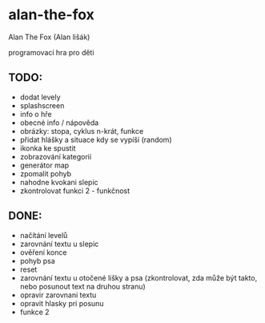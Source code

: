 # alan-the-fox
Alan The Fox (Alan lišák)

programovací hra pro děti

TODO:
-----

- dodat levely
- splashscreen
- info o hře
- obecné info / nápověda
- obrázky: stopa, cyklus n-krát, funkce
- přidat hlášky a situace kdy se vypíší (random)
- ikonka ke spustit
- zobrazování kategorií
- generátor map
- zpomalit pohyb
- nahodne kvokani slepic
- zkontrolovat funkci 2 - funkčnost


DONE:
-----
- načítání levelů
- zarovnání textu u slepic
- ověření konce
- pohyb psa
- reset
- zarovnání textu u otočené lišky a psa (zkontrolovat, zda může být takto, nebo posunout text na druhou stranu)
- opravir zarovnani textu
- opravit hlasky pri posunu
- funkce 2
